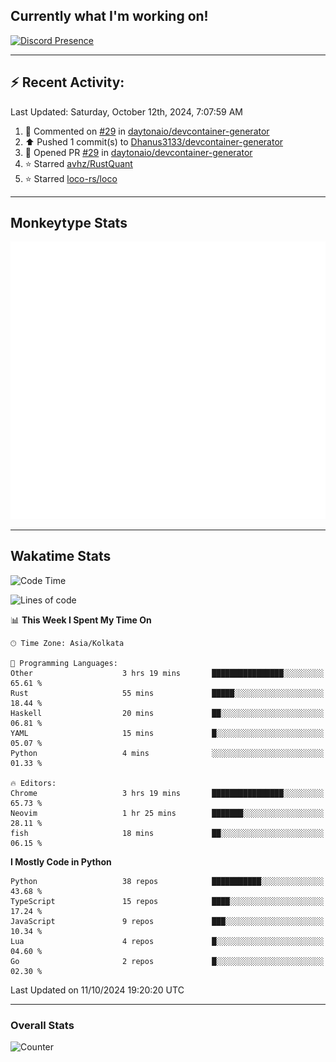 ## Currently what I'm working on!
[![Discord Presence](https://lanyard.cnrad.dev/api/534981034400284712)](https://discord.com/users/534981034400284712)

---

## :zap: Recent Activity:
<!--RECENT_ACTIVITY:last_update-->
Last Updated: Saturday, October 12th, 2024, 7:07:59 AM
<!--RECENT_ACTIVITY:last_update_end-->
<!--RECENT_ACTIVITY:start-->
1. 💬 Commented on [#29](https://github.com/daytonaio/devcontainer-generator/pull/29#issuecomment-2402710440) in [daytonaio/devcontainer-generator](https://github.com/daytonaio/devcontainer-generator)<br>
2. ⬆️ Pushed 1 commit(s) to [Dhanus3133/devcontainer-generator](https://github.com/Dhanus3133/devcontainer-generator)<br>
3. 💪 Opened PR [#29](https://github.com/daytonaio/devcontainer-generator/pull/29) in [daytonaio/devcontainer-generator](https://github.com/daytonaio/devcontainer-generator)<br>
4. ⭐ Starred [avhz/RustQuant](https://github.com/avhz/RustQuant)<br>
5. ⭐ Starred [loco-rs/loco](https://github.com/loco-rs/loco)<br>
<!--RECENT_ACTIVITY:end-->

---

## Monkeytype Stats
<a href="https://monkeytype.com/profile/dhanus">
  <img src="https://raw.githubusercontent.com/Dhanus3133/Dhanus3133/monkeytype/monkeytype-lb.svg" alt="Monkeytype Profile" />
</a>

---

## Wakatime Stats
<!--START_SECTION:waka-->
![Code Time](http://img.shields.io/badge/Code%20Time-2%2C224%20hrs%2032%20mins-blue)

![Lines of code](https://img.shields.io/badge/From%20Hello%20World%20I%27ve%20Written-6.0%20million%20lines%20of%20code-blue)

📊 **This Week I Spent My Time On** 

```text
🕑︎ Time Zone: Asia/Kolkata

💬 Programming Languages: 
Other                    3 hrs 19 mins       ████████████████░░░░░░░░░   65.61 % 
Rust                     55 mins             █████░░░░░░░░░░░░░░░░░░░░   18.44 % 
Haskell                  20 mins             ██░░░░░░░░░░░░░░░░░░░░░░░   06.81 % 
YAML                     15 mins             █░░░░░░░░░░░░░░░░░░░░░░░░   05.07 % 
Python                   4 mins              ░░░░░░░░░░░░░░░░░░░░░░░░░   01.33 % 

🔥 Editors: 
Chrome                   3 hrs 19 mins       ████████████████░░░░░░░░░   65.73 % 
Neovim                   1 hr 25 mins        ███████░░░░░░░░░░░░░░░░░░   28.11 % 
fish                     18 mins             ██░░░░░░░░░░░░░░░░░░░░░░░   06.15 % 
```

**I Mostly Code in Python** 

```text
Python                   38 repos            ███████████░░░░░░░░░░░░░░   43.68 % 
TypeScript               15 repos            ████░░░░░░░░░░░░░░░░░░░░░   17.24 % 
JavaScript               9 repos             ███░░░░░░░░░░░░░░░░░░░░░░   10.34 % 
Lua                      4 repos             █░░░░░░░░░░░░░░░░░░░░░░░░   04.60 % 
Go                       2 repos             █░░░░░░░░░░░░░░░░░░░░░░░░   02.30 % 
```




 Last Updated on 11/10/2024 19:20:20 UTC
<!--END_SECTION:waka-->
---

### Overall Stats

<img src="https://moe-counter.glitch.me/get/@Dhanus3133?theme=asoul" alt="Counter" />
